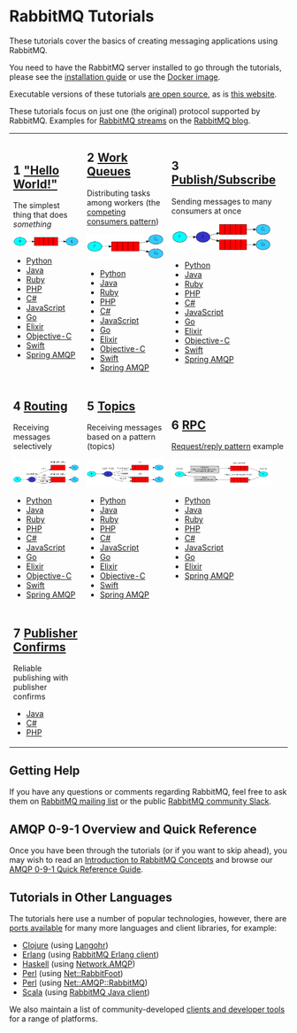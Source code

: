 <!--
Copyright (c) 2007-2022 VMware, Inc. or its affiliates.

All rights reserved. This program and the accompanying materials
are made available under the terms of the under the Apache License,
Version 2.0 (the "License”); you may not use this file except in compliance
with the License. You may obtain a copy of the License at

https://www.apache.org/licenses/LICENSE-2.0

Unless required by applicable law or agreed to in writing, software
distributed under the License is distributed on an "AS IS" BASIS,
WITHOUT WARRANTIES OR CONDITIONS OF ANY KIND, either express or implied.
See the License for the specific language governing permissions and
limitations under the License.
-->

# RabbitMQ Tutorials

These tutorials cover the basics of creating messaging
applications using RabbitMQ.

You need to have the RabbitMQ server installed to go through
the tutorials, please see the [installation guide](download.html) or
use the [Docker image](https://registry.hub.docker.com/_/rabbitmq/).

Executable versions of these tutorials [are open source](https://github.com/rabbitmq/rabbitmq-tutorials),
as is [this website](https://github.com/rabbitmq/rabbitmq-website).

These tutorials focus on just one (the original) protocol supported by RabbitMQ.
Examples for [RabbitMQ streams](streams.html) on the [RabbitMQ blog](https://blog.rabbitmq.com/categories/streams/).

<table id="tutorials">
  <tr>
  <td id="tutorial-one">
    <h2><span class="tute-num">1</span> <a href="./tutorials/tutorial-one-python.html">"Hello World!"</a></h2>
    <p>
      The simplest thing that does <em>something</em>
    </p>
    <p><img src="./img/tutorials/python-one.png" width="180" alt="Producer -> Queue -> Consuming: send and receive messages from a named queue."/></p>
    <ul>
      <li><a href="./tutorials/tutorial-one-python.html">Python</a></li>
      <li><a href="./tutorials/tutorial-one-java.html">Java</a></li>
      <li><a href="./tutorials/tutorial-one-ruby.html">Ruby</a></li>
      <li><a href="./tutorials/tutorial-one-php.html">PHP</a></li>
      <li><a href="./tutorials/tutorial-one-dotnet.html">C#</a></li>
      <li><a href="./tutorials/tutorial-one-javascript.html">JavaScript</a></li>
      <li><a href="./tutorials/tutorial-one-go.html">Go</a></li>
      <li><a href="./tutorials/tutorial-one-elixir.html">Elixir</a></li>
      <li><a href="./tutorials/tutorial-one-objectivec.html">Objective-C</a></li>
      <li><a href="./tutorials/tutorial-one-swift.html">Swift</a></li>
      <li><a href="./tutorials/tutorial-one-spring-amqp.html">Spring AMQP</a></li>
    </ul>
  </td>

  <td id="tutorial-two">
    <h2><span class="tute-num">2</span> <a href="./tutorials/tutorial-two-python.html">Work Queues</a></h2>
    <p>
      Distributing tasks among workers (the <a href="http://www.enterpriseintegrationpatterns.com/patterns/messaging/CompetingConsumers.html">competing consumers pattern</a>)
    </p>
    <p><img src="./img/tutorials/python-two.png" width="180" alt="Producer -> Queue -> Consuming: Work Queue used to distribute time-consuming tasks among multiple workers."/></p>
    <ul>
        <li><a href="./tutorials/tutorial-two-python.html">Python</a></li>
        <li><a href="./tutorials/tutorial-two-java.html">Java</a></li>
        <li><a href="./tutorials/tutorial-two-ruby.html">Ruby</a></li>
        <li><a href="./tutorials/tutorial-two-php.html">PHP</a></li>
        <li><a href="./tutorials/tutorial-two-dotnet.html">C#</a></li>
        <li><a href="./tutorials/tutorial-two-javascript.html">JavaScript</a></li>
        <li><a href="./tutorials/tutorial-two-go.html">Go</a></li>
        <li><a href="./tutorials/tutorial-two-elixir.html">Elixir</a></li>
        <li><a href="./tutorials/tutorial-two-objectivec.html">Objective-C</a></li>
        <li><a href="./tutorials/tutorial-two-swift.html">Swift</a></li>
        <li><a href="./tutorials/tutorial-two-spring-amqp.html">Spring AMQP</a></li>
    </ul>
  </td>

  <td id="tutorial-three">
    <h2><span class="tute-num">3</span> <a href="./tutorials/tutorial-three-python.html">Publish/Subscribe</a></h2>
    <p>
      Sending messages to many consumers at once
    </p>
    <p><img src="./img/tutorials/python-three.png" height="50" width="180" alt="Producer -> Queue -> Consuming: deliver a message to multiple consumers. This pattern is known as publish/subscribe"/></p>
    <ul>
      <li><a href="./tutorials/tutorial-three-python.html">Python</a></li>
      <li><a href="./tutorials/tutorial-three-java.html">Java</a></li>
      <li><a href="./tutorials/tutorial-three-ruby.html">Ruby</a></li>
      <li><a href="./tutorials/tutorial-three-php.html">PHP</a></li>
      <li><a href="./tutorials/tutorial-three-dotnet.html">C#</a></li>
      <li><a href="./tutorials/tutorial-three-javascript.html">JavaScript</a></li>
      <li><a href="./tutorials/tutorial-three-go.html">Go</a></li>
      <li><a href="./tutorials/tutorial-three-elixir.html">Elixir</a></li>
      <li><a href="./tutorials/tutorial-three-objectivec.html">Objective-C</a></li>
      <li><a href="./tutorials/tutorial-three-swift.html">Swift</a></li>
      <li><a href="./tutorials/tutorial-three-spring-amqp.html">Spring AMQP</a></li>
    </ul>
  </td>
  </tr>

  <tr>
  <td id="tutorial-four">
    <h2><span class="tute-num">4</span> <a href="./tutorials/tutorial-four-python.html">Routing</a></h2>
    <p>
      Receiving messages selectively
    </p>
    <p><img src="./img/tutorials/python-four.png" height="50" width="180" alt="Producer -> Queue -> Consuming: subscribe to a subset of the messages only." /></p>
    <ul>
      <li><a href="./tutorials/tutorial-four-python.html">Python</a></li>
      <li><a href="./tutorials/tutorial-four-java.html">Java</a></li>
      <li><a href="./tutorials/tutorial-four-ruby.html">Ruby</a></li>
      <li><a href="./tutorials/tutorial-four-php.html">PHP</a></li>
      <li><a href="./tutorials/tutorial-four-dotnet.html">C#</a></li>
      <li><a href="./tutorials/tutorial-four-javascript.html">JavaScript</a></li>
      <li><a href="./tutorials/tutorial-four-go.html">Go</a></li>
      <li><a href="./tutorials/tutorial-four-elixir.html">Elixir</a></li>
      <li><a href="./tutorials/tutorial-four-objectivec.html">Objective-C</a></li>
      <li><a href="./tutorials/tutorial-four-swift.html">Swift</a></li>
      <li><a href="./tutorials/tutorial-four-spring-amqp.html">Spring AMQP</a></li>
    </ul>
  </td>

  <td id="tutorial-five">
    <h2><span class="tute-num">5</span> <a href="./tutorials/tutorial-five-python.html">Topics</a></h2>
    <p>
      Receiving messages based on a pattern (topics)
    </p>
    <p><img src="./img/tutorials/python-five.png" height="50" width="180" alt="Producer -> Queue -> Consuming: receiving messages based on a pattern (topics)."/></p>
    <ul>
      <li><a href="./tutorials/tutorial-five-python.html">Python</a></li>
      <li><a href="./tutorials/tutorial-five-java.html">Java</a></li>
      <li><a href="./tutorials/tutorial-five-ruby.html">Ruby</a></li>
      <li><a href="./tutorials/tutorial-five-php.html">PHP</a></li>
      <li><a href="./tutorials/tutorial-five-dotnet.html">C#</a></li>
      <li><a href="./tutorials/tutorial-five-javascript.html">JavaScript</a></li>
      <li><a href="./tutorials/tutorial-five-go.html">Go</a></li>
      <li><a href="./tutorials/tutorial-five-elixir.html">Elixir</a></li>
      <li><a href="./tutorials/tutorial-five-objectivec.html">Objective-C</a></li>
      <li><a href="./tutorials/tutorial-five-swift.html">Swift</a></li>
      <li><a href="./tutorials/tutorial-five-spring-amqp.html">Spring AMQP</a></li>
    </ul>
  </td>

  <td id="tutorial-six">
    <h2><span class="tute-num">6</span> <a href="./tutorials/tutorial-six-python.html">RPC</a></h2>
    <p>
      <a href="http://www.enterpriseintegrationpatterns.com/patterns/messaging/RequestReply.html">Request/reply pattern</a> example
    </p>
    <p><img src="./img/tutorials/python-six.png" height="50" width="180" alt="Producer -> Queue -> Consuming: RPC (Remote Procedure Call), the request/reply pattern."/></p>
    <ul>
      <li><a href="./tutorials/tutorial-six-python.html">Python</a></li>
      <li><a href="./tutorials/tutorial-six-java.html">Java</a></li>
      <li><a href="./tutorials/tutorial-six-ruby.html">Ruby</a></li>
      <li><a href="./tutorials/tutorial-six-php.html">PHP</a></li>
      <li><a href="./tutorials/tutorial-six-dotnet.html">C#</a></li>
      <li><a href="./tutorials/tutorial-six-javascript.html">JavaScript</a></li>
      <li><a href="./tutorials/tutorial-six-go.html">Go</a></li>
      <li><a href="./tutorials/tutorial-six-elixir.html">Elixir</a></li>
      <li><a href="./tutorials/tutorial-six-spring-amqp.html">Spring AMQP</a></li>
    </ul>
  </td>
  </tr>
  <tr>
  <td id="tutorial-seven">
    <h2><span class="tute-num">7</span> <a href="./tutorials/tutorial-seven-java.html">Publisher Confirms</a></h2>
    <p>
      Reliable publishing with publisher confirms
    </p>
    <ul>
      <li><a href="./tutorials/tutorial-seven-java.html">Java</a></li>
      <li><a href="./tutorials/tutorial-seven-dotnet.html">C#</a></li>
      <li><a href="./tutorials/tutorial-seven-php.html">PHP</a></li>
    </ul>
  </td>
  <td class="tutorial-empty"></td>
  <td class="tutorial-empty"></td>
  </tr>
</table>


## Getting Help

If you have any questions or comments regarding RabbitMQ, feel free to
ask them on [RabbitMQ mailing list](https://groups.google.com/forum/#!forum/rabbitmq-users)
or the public [RabbitMQ community Slack](https://rabbitmq-slack.herokuapp.com/).


## AMQP 0-9-1 Overview and Quick Reference

Once you have been through the tutorials (or if you want to
skip ahead), you may wish to read an
[Introduction to RabbitMQ Concepts](./tutorials/amqp-concepts.html)
and browse our
[AMQP 0-9-1 Quick Reference Guide](amqp-0-9-1-quickref.html).


## Tutorials in Other Languages

The tutorials here use a number of popular technologies,
however, there are [ports available](https://github.com/rabbitmq/rabbitmq-tutorials) for
many more languages and client libraries, for example:

 * [Clojure](https://github.com/rabbitmq/rabbitmq-tutorials/tree/main/clojure) (using [Langohr](http://clojurerabbitmq.info))
 * [Erlang](https://github.com/rabbitmq/rabbitmq-tutorials/tree/main/erlang) (using [RabbitMQ Erlang client](https://github.com/rabbitmq/rabbitmq-erlang-client))
 * [Haskell](https://github.com/rabbitmq/rabbitmq-tutorials/tree/main/haskell) (using [Network.AMQP](http://hackage.haskell.org/package/amqp))
 * [Perl](https://github.com/rabbitmq/rabbitmq-tutorials/tree/main/perl) (using [Net::RabbitFoot](https://github.com/cooldaemon/RabbitFoot))
 * [Perl](https://github.com/oylenshpeegul/RabbitMQ-Tutorial-Perl) (using [Net::AMQP::RabbitMQ](http://p3rl.org/Net::AMQP::RabbitMQ))
 * [Scala](https://github.com/rabbitmq/rabbitmq-tutorials/tree/main/scala) (using [RabbitMQ Java client](https://www.rabbitmq.com/api-guide.html))

We also maintain a list of community-developed [clients and developer tools](./devtools.html)
for a range of platforms.
